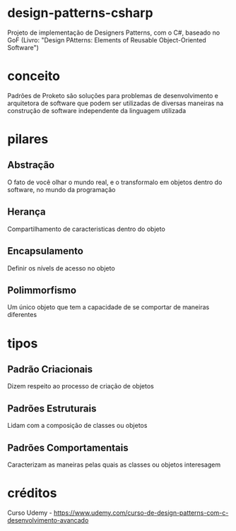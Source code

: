 # design-patterns-csharp
Projeto de implementação de Designers Patterns, com o C#, baseado no GoF (Livro: "Design PAtterns: Elements of Reusable Object-Oriented Software")

# conceito
Padrões de Proketo são soluções para problemas de desenvolvimento e arquitetora de software que podem ser utilizadas de diversas maneiras na construção de software independente da linguagem utilizada

# pilares
## Abstração
  O fato de você olhar o mundo real, e o transformalo em objetos dentro do software, no mundo da programação
## Herança
  Compartilhamento de caracteristicas dentro do objeto
## Encapsulamento
  Definir os nívels de acesso no objeto
## Polimmorfismo
  Um único objeto que tem a capacidade de se comportar de maneiras diferentes

# tipos
## Padrão Criacionais
Dizem respeito ao processo de criação de objetos
## Padrões Estruturais
Lidam com a composição de classes ou objetos
## Padrões Comportamentais
Caracterizam as maneiras pelas quais as classes ou objetos interesagem 

# créditos
Curso Udemy - https://www.udemy.com/curso-de-design-patterns-com-c-desenvolvimento-avancado
